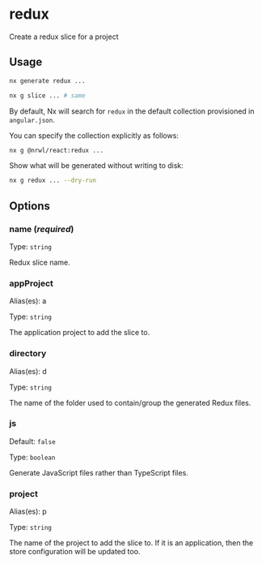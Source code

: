 # redux

Create a redux slice for a project

## Usage

```bash
nx generate redux ...
```

```bash
nx g slice ... # same
```

By default, Nx will search for `redux` in the default collection provisioned in `angular.json`.

You can specify the collection explicitly as follows:

```bash
nx g @nrwl/react:redux ...
```

Show what will be generated without writing to disk:

```bash
nx g redux ... --dry-run
```

## Options

### name (_**required**_)

Type: `string`

Redux slice name.

### appProject

Alias(es): a

Type: `string`

The application project to add the slice to.

### directory

Alias(es): d

Type: `string`

The name of the folder used to contain/group the generated Redux files.

### js

Default: `false`

Type: `boolean`

Generate JavaScript files rather than TypeScript files.

### project

Alias(es): p

Type: `string`

The name of the project to add the slice to. If it is an application, then the store configuration will be updated too.
